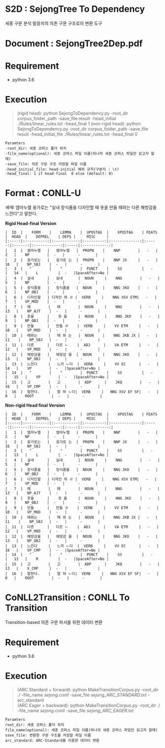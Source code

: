 
# S2D : SejongTree To Dependency
세종 구문 분석 말뭉치의 의존 구문 구조로의 변환 도구

# Document : SejongTree2Dep.pdf

# Requirement
- python 3.6

# Execution
> (rigid head): python SejongToDependency.py -root_dir corpus_folder_path -save_file result  -head_initial ./Rules/linear_rules.txt -head_final 1
> (non-rigid head): python SejongToDependency.py -root_dir corpus_folder_path -save_file result  -head_initial_file ./Rules/linear_rules.txt -head_final 0


    Paramters
    -root_dir: 세종 코퍼스 폴더 위치
    -file_name(optional): 세종 코퍼스 파일 이름(하나의 세종 코퍼스 파일만 읽고자 할 때)
    -save_file: 의존 구문 구조 저장할 파일 이름
    -head_initial_file: head-initial 예외 규칙(구분자 : \t)
    -head_final: 1 if head-final  0 else (default: 0)



# Format : CONLL-U
*예제:* 
엠마누엘 웅가로는 "실내 장식품을 디자인할 때 옷을 만들 때와는 다른 해방감을 느낀다"고 말한다.

**Rigid Head-final Version**

    |  ID  |    FORM    |    LEMMA    |  UPOSTAG  |    XPOSTAG    | FEATS |  HEAD  |    DEPREL    | DEPS |     MISC     |
    |:----:|:----------:|:-----------:|:---------:|:-------------:|:-----:|:------:|:------------:|:----:|:------------:|
    |   1  |  엠마누엘   |   엠마누엘   |  PROPN    |    NNP        |   -   |    2   |    NP        |  -   |      -       |
    |   2  |  웅가로는   |   웅가로 는  |  PROPN    |    NNP JX     |   -   |   16   |    NP_SBJ    |  -   |      -       |
    |   3  |   "        |    "        |  PUNCT    |    SS         |   -   |   14   |    L         |  -   |SpaceAfter=No |
    |   4  |  실내      |   실내       |  NOUN     |    NNG        |   -   |    5   |    NP        |  -   |      -       |
    |   5  |  장식품을   |   장식품을   |  NOUN     |    NNG JKO    |   -   |    6   |    NP_OBJ    |  -   |      -       |
    |   6  |  디자인할   | 디자인 하 ㄹ |  VERB     |    NNG XSV ETM|   -   |    7   |    VP_MOD    |  -   |      -       |
    |   7  |  때        |   때        |  NOUN     |    NNG        |   -   |   13   |    NP_AJT    |  -   |      -       |
    |   8  |  옷을      |    옷 을     |  NOUN     |    NNG JKO    |   -   |    9   |    NP_OBJ    |  -   |      -       |
    |   9  |  만들      |   만들 ㄹ    |  VERB     |    VV ETM     |   -   |   10   |    VP_MOD    |  -   |      -       |
    |  10  |  때와는     |   때 와 는   |  NOUN    |    NNG JKB JX |   -   |   11    |    NP_SBJ   |  -   |      -       |
    |  11  |  다른      |   다르 ㄴ    |  ADJ      |    VA ETM     |   -   |   12   |    VP_MOD    |  -   |      -       |
    |  12  |  해방감을   |   해방감 을  |  NOUN     |    NNG JKO    |   -   |   13   |    NP_OBJ    |  -   |      -       |
    |  13  |  느낀다     |   느끼 ㄴ다  |  VERB     |    VV EC      |   -   |   14   |    VP        |  -   |SpaceAfter=No |
    |  14  |   "        |    "        |  PUNCT    |    SS         |   -   |   15   |    VP        |  -   |SpaceAfter=No |
    |  15  |  고        |   고        |  ADP      |    JKQ        |   -   |   16   |    VP_CMP    |  -   |      -       |
    |  16  |  말한다.    |   말 하 ㄴ다|  VERB     |   NNG XSV EF SF|   -   |    0   |    ROOT        |  -   |      -       |

**Non-rigid Head final Version**

    |  ID  |    FORM    |    LEMMA    |  UPOSTAG  |    XPOSTAG    | FEATS |  HEAD  |    DEPREL    | DEPS |     MISC     |
    |:----:|:----------:|:-----------:|:---------:|:-------------:|:-----:|:------:|:------------:|:----:|:------------:|
    |   1  |  엠마누엘   |   엠마누엘   |  PROPN    |    NNP        |   -   |    2   |    NP        |  -   |      -       |
    |   2  |  웅가로는   |   웅가로 는  |  PROPN    |    NNP JX     |   -   |   16   |    NP_SBJ    |  -   |      -       |
    |   3  |   "        |    "        |  PUNCT    |    SS         |   -   |   13   |    L         |  -   |SpaceAfter=No |
    |   4  |  실내      |   실내       |  NOUN     |    NNG        |   -   |    5   |    NP        |  -   |      -       |
    |   5  |  장식품을   |   장식품을   |  NOUN     |    NNG JKO    |   -   |    6   |    NP_OBJ    |  -   |      -       |
    |   6  |  디자인할   | 디자인 하 ㄹ |  VERB     |    NNG XSV ETM|   -   |    7   |    VP_MOD    |  -   |      -       |
    |   7  |  때        |   때        |  NOUN     |    NNG        |   -   |   13   |    NP_AJT    |  -   |      -       |
    |   8  |  옷을      |    옷 을     |  NOUN     |    NNG JKO    |   -   |    9   |    NP_OBJ    |  -   |      -       |
    |   9  |  만들      |   만들 ㄹ    |  VERB     |    VV ETM     |   -   |   10   |    VP_MOD    |  -   |      -       |
    |  10  |  때와는     |   때 와 는   |  NOUN    |    NNG JKB JX |   -   |   11    |    NP_SBJ   |  -   |      -       |
    |  11  |  다른      |   다르 ㄴ    |  ADJ      |    VA ETM     |   -   |   12   |    VP_MOD    |  -   |      -       |
    |  12  |  해방감을   |   해방감 을  |  NOUN     |    NNG JKO    |   -   |   13   |    NP_OBJ    |  -   |      -       |
    |  13  |  느낀다     |   느끼 ㄴ다  |  VERB     |    VV EC      |   -   |   16   |    VP_CMP    |  -   |SpaceAfter=No |
    |  14  |   "        |    "        |  PUNCT    |    SS         |   -   |   13   |    R         |  -   |SpaceAfter=No |
    |  15  |  고        |   고        |  ADP      |    JKQ        |   -   |   13   |    X_CMP     |  -   |      -       |
    |  16  |  말한다.    |   말 하 ㄴ다|  VERB     |   NNG XSV EF SF|   -   |    0   |    ROOT        |  -   |      -       |



# CoNLL2Transition : CONLL To Transition

Transition-based 의존 구문 파서를 위한 데이터 변환



# Requirement

- python 3.6

  

# Execution

> (ARC Standard + forward): python MakeTransitionCorpus.py -root_dir ./ -file_name *sejong.conll* -save_file *sejong_ARC_STANDARD.txt* -arc_standard  
> (ARC Eager + backward): python MakeTransitionCorpus.py -root_dir ./ -file_name *sejong.conll* -save_file *sejong_ARC_EAGER.txt*

```
Paramters
root_dir: 세종 코퍼스 폴더 위치
file_name(optional): 세종 코퍼스 파일 이름(하나의 세종 코퍼스 파일만 읽고자 할때)
save_file: 변환한 구문 구조를 저장할 파일 이름
arc_standard: ARC-Standard를 이용한 데이터 변환
```